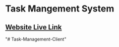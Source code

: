 # Task Mangement System

## [Website Live Link](https://kuber-task.netlify.app/) 


"# Task-Management-Client" 
